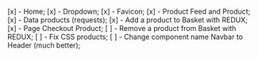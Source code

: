 [x] - Home;
[x] - Dropdown;
[x] - Favicon;
[x] - Product Feed and Product;
[x] - Data products (requests);
[x] - Add a product to Basket with REDUX;
[x] - Page Checkout Product;
[ ] - Remove a product from Basket with REDUX;
[ ] - Fix CSS products;
[ ] - Change component name Navbar to Header (much better);
